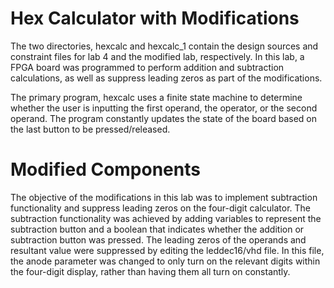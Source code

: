 # Hex Calculator with Modifications
The two directories, hexcalc and hexcalc_1 contain the design sources and constraint files for lab 4 and the modified lab, respectively. In this lab, a FPGA board was programmed to perform addition and subtraction calculations, as well as suppress leading zeros as part of the modifications.

The primary program, hexcalc uses a finite state machine to determine whether the user is inputting the first operand, the operator, or the second operand. The program constantly updates the state of the board based on the last button to be pressed/released.

# Modified Components
The objective of the modifications in this lab was to implement subtraction functionality and suppress leading zeros on the four-digit calculator. The subtraction functionality was achieved by adding variables to represent the subtraction button and a boolean that indicates whether the addition or subtraction button was pressed. The leading zeros of the operands and resultant value were suppressed by editing the leddec16/vhd file. In this file, the anode parameter was changed to only turn on the relevant digits within the four-digit display, rather than having them all turn on constantly.
